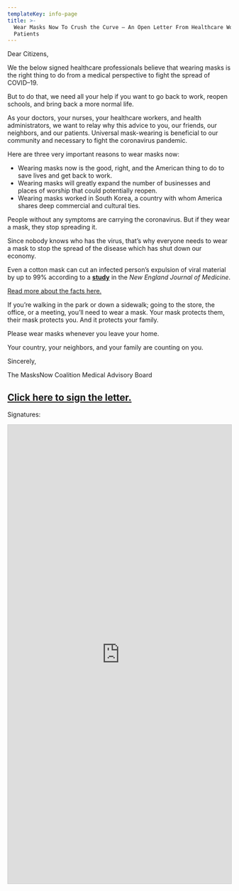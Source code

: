 ```yaml
---
templateKey: info-page
title: >-
  Wear Masks Now To Crush the Curve — An Open Letter From Healthcare Workers To
  Patients
---
```

Dear Citizens,

We the below signed healthcare professionals believe that wearing masks is the right thing to do from a medical perspective to fight the spread of COVID–19.

But to do that, we need all your help if you want to go back to work, reopen schools, and bring back a more normal life.

As your doctors, your nurses, your healthcare workers, and health administrators, we want to relay why this advice to you, our friends, our neighbors, and our patients. Universal mask-wearing is beneficial to our community and necessary to fight the coronavirus pandemic.

Here are three very important reasons to wear masks now:

* Wearing masks now is the good, right, and the American thing to do to save lives and get back to work.
* Wearing masks will greatly expand the number of businesses and places of worship that could potentially reopen.
* Wearing masks worked in South Korea, a country with whom America shares deep commercial and cultural ties.

People without any symptoms are carrying the coronavirus. But if they wear a mask, they stop spreading it.

Since nobody knows who has the virus, that’s why everyone needs to wear a mask to stop the spread of the disease which has shut down our economy.

Even a cotton mask can cut an infected person’s expulsion of viral material by up to 99% according to a **[study](https://www.nejm.org/doi/full/10.1056/NEJMc2007800)** in the *New England Journal of Medicine*.

[Read more about the facts here.](https://medium.com/@grantstern/why-do-masks-work-to-prevent-people-from-spreading-the-coronavirus-f9fd19357788)

If you’re walking in the park or down a sidewalk; going to the store, the office, or a meeting, you’ll need to wear a mask. Your mask protects them, their mask protects you. And it protects your family.

Please wear masks whenever you leave your home.

Your country, your neighbors, and your family are counting on you.

Sincerely,

The MasksNow Coalition Medical Advisory Board

## [Click here to sign the letter.](https://masksnow.org/sign-the-million-healthcare-workers-letter/)

Signatures:

<iframe class="airtable-embed" src="https://airtable.com/embed/shr6shqqpY5UAIhWV?backgroundColor=teal&viewControls=on" frameborder="0" onmousewheel="" width="100%" height="1033" style="background: transparent; border: 1px solid #ccc;"></iframe>